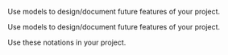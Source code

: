 <panel type="warning" header="`W9.1a` Can explain the use how design modelling can be used before implementation :star::star:" expanded no-close>
  <include src="../../book/modeling/modelingASolution/introduction/embed-inOtherContext.md" boilerplate />
<!-- TODO: add evidence -->
</panel>

<panel type="warning" header="`W9.1b` Can use basic class diagram and sequence diagram concepts to model an OO design :star::star:" expanded no-close>
  <include src="../../book/modeling/modelingASolution/basic/embed-inOtherContext.md" boilerplate />
  <panel header="{{glyphicon_folder_close}} Evidence" expanded>

Use models to design/document future features of your project.

  </panel>
</panel>

<panel type="info" header="`W9.1c` Can use intermediate class diagram and sequence diagram concepts to model an OO design :star::star::star:" expanded no-close>
  <include src="../../book/modeling/modelingASolution/intermediate/embed-inOtherContext.md" boilerplate />
  <panel header="{{glyphicon_folder_close}} Evidence" expanded>

Use models to design/document future features of your project.

  </panel>
</panel>

<panel type="info" header="`W9.1d` Can use advanced class diagrams :star::star::star:" expanded no-close>
  <include src="../../book/modeling/modelingStructures/classDiagramsAdvanced/embed-inOtherContext.md" boilerplate />
  <panel header="{{glyphicon_folder_close}} Evidence" expanded>

Use these notations in your project.

  </panel>
</panel>

